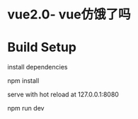 # vue2.0- vue仿饿了吗


# Build Setup

install dependencies

npm install

serve with hot reload at 127.0.0.1:8080

npm run dev

